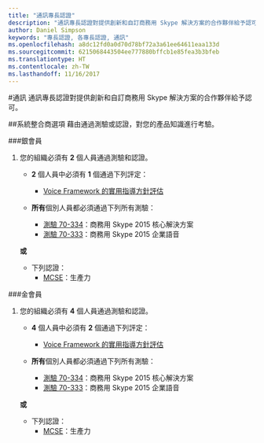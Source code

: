 ```yaml
---
title: "通訊專長認證"
description: "通訊專長認證對提供創新和自訂商務用 Skype 解決方案的合作夥伴給予認可。"
author: Daniel Simpson
keywords: "專長認證, 各專長認證, 通訊"
ms.openlocfilehash: a8dc12fd0a0d70d78bf72a3a61ee64611eaa133d
ms.sourcegitcommit: 6215068443504ee777880bffcb1e85fea3b3bfeb
ms.translationtype: HT
ms.contentlocale: zh-TW
ms.lasthandoff: 11/16/2017
---
```

#<a name="communications"></a>通訊
通訊專長認證對提供創新和自訂商務用 Skype 解決方案的合作夥伴給予認可。

##<a name="systems-integrator-option"></a>系統整合商選項
藉由通過測驗或認證，對您的產品知識進行考驗。
  
###<a name="silver"></a>銀會員

1. 您的組織必須有 **2** 個人員通過測驗和認證。

    - **2** 個人員中必須有 **1** 個通過下列評定：
        - [Voice Framework 的實用指導方針評估](https://partneruniversity.microsoft.com/?whr=uri:MicrosoftAccount&courseId=16802&scoId=g6fMfp80C_5406265419)

    - **所有**個別人員都必須通過下列所有測驗：
        - [測驗 70-334](https://www.microsoft.com/en-us/learning/exam-70-334.aspx)：商務用 Skype 2015 核心解決方案
        - [測驗 70-333](https://www.microsoft.com/en-us/learning/exam-70-333.aspx)：商務用 Skype 2015 企業語音

    **或**

    - 下列認證：
        - [MCSE](https://www.microsoft.com/en-us/learning/mcse-productivity-certification.aspx)：生產力

###<a name="gold"></a>金會員

1. 您的組織必須有 **4** 個人員通過測驗和認證。

    - **4** 個人員中必須有 **2** 個通過下列評定：
        - [Voice Framework 的實用指導方針評估](https://partneruniversity.microsoft.com/?whr=uri:MicrosoftAccount&courseId=16802&scoId=g6fMfp80C_5406265419)

    - **所有**個別人員都必須通過下列所有測驗：
        - [測驗 70-334](https://www.microsoft.com/en-us/learning/exam-70-334.aspx)：商務用 Skype 2015 核心解決方案
        - [測驗 70-333](https://www.microsoft.com/en-us/learning/exam-70-333.aspx)：商務用 Skype 2015 企業語音

    **或**

    - 下列認證：
        - [MCSE](https://www.microsoft.com/en-us/learning/mcse-productivity-certification.aspx)：生產力


